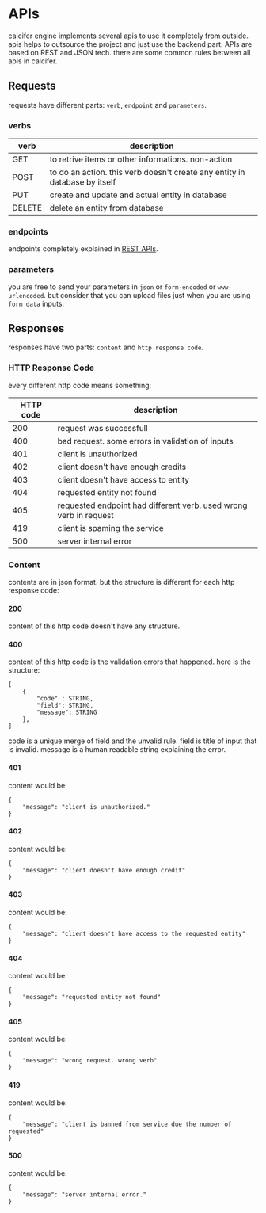 # APIs
calcifer engine implements several apis to use it completely from outside. apis helps to outsource the project and just use the backend part. APIs are based on REST and JSON tech. there are some common rules between all apis in calcifer.

## Requests

requests have different parts: `verb`, `endpoint` and `parameters`.

### verbs

| verb   | description                                                                |
| ------ | -------------------------------------------------------------------------- |
| GET    | to retrive items or other informations. non-action                         |
| POST   | to do an action. this verb doesn't create any entity in database by itself |
| PUT    | create and update and actual entity in database                            |
| DELETE | delete an entity from database                                             |

### endpoints

endpoints completely explained in [REST APIs](/apis/rest).

### parameters

you are free to send your parameters in `json` or `form-encoded` or `www-urlencoded`. but consider that you can upload files just when you are using `form data` inputs.

## Responses

responses have two parts: `content` and `http response code`.

### HTTP Response Code

every different http code means something:

| HTTP code | description                                                       |
| --------- | ----------------------------------------------------------------- |
| 200       | request was successfull                                           |
| 400       | bad request. some errors in validation of inputs                  |
| 401       | client is unauthorized                                            |
| 402       | client doesn't have enough credits                                |
| 403       | client doesn't have access to entity                              |
| 404       | requested entity not found                                        |
| 405       | requested endpoint had different verb. used wrong verb in request |
| 419       | client is spaming the service                                     |
| 500       | server internal error                                             |

### Content

contents are in json format. but the structure is different for each http response code:

#### 200

content of this http code doesn't have any structure.

#### 400

content of this http code is the validation errors that happened. here is the structure:

```
[
    {
        "code" : STRING,
        "field": STRING,
        "message": STRING
    },
]
```

code is a unique merge of field and the unvalid rule. field is title of input that is invalid. message is a human readable string explaining the error.

#### 401

content would be:

```
{
    "message": "client is unauthorized."
}
```

#### 402

content would be:

```
{
    "message": "client doesn't have enough credit"
}
```

#### 403

content would be:

```
{
    "message": "client doesn't have access to the requested entity"
}
```

#### 404

content would be:

```
{
    "message": "requested entity not found"
}
```

#### 405

content would be:

```
{
    "message": "wrong request. wrong verb"
}
```

#### 419

content would be:

```
{
    "message": "client is banned from service due the number of requested"
}
```

#### 500

content would be:

```
{
    "message": "server internal error."
}
```